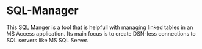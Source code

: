 # SQL-Manager
This SQL Manger is a tool that is helpfull with managing linked tables in an MS Access application.
Its main focus is to create DSN-less connections to SQL servers like MS SQL Server.
